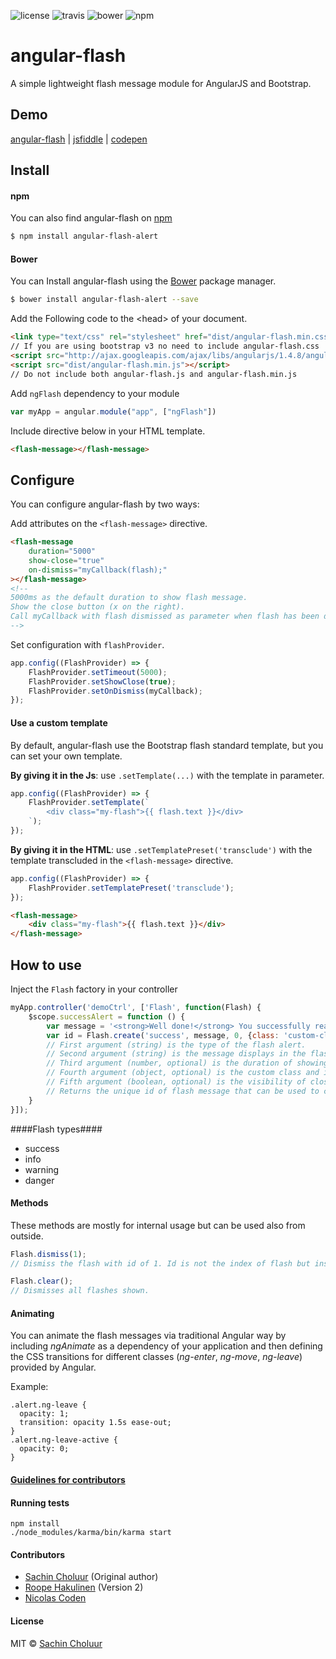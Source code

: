 ![license](https://img.shields.io/npm/l/angular-flash-alert.svg)
![travis](https://travis-ci.org/sachinchoolur/angular-flash.svg?branch=master)
![bower](https://img.shields.io/bower/v/angular-flash-alert.svg)
![npm](https://img.shields.io/npm/v/angular-flash-alert.svg)
# angular-flash 
A simple lightweight flash message module for AngularJS and Bootstrap.﻿


## Demo
[angular-flash](http://sachinchoolur.github.io/angular-flash/) | [jsfiddle](http://jsfiddle.net/roopehakulinen/uxeg4nze/) | [codepen](http://codepen.io/RoopeHakulinen/pen/QyZjxm)



## Install

#### npm

You can also find angular-flash on [npm](http://npmjs.org)

```sh
$ npm install angular-flash-alert
```

#### Bower

You can Install angular-flash using the [Bower](http://bower.io) package manager.

```sh
$ bower install angular-flash-alert --save
```

Add the Following code to the &lt;head&gt; of your document.
```html
<link type="text/css" rel="stylesheet" href="dist/angular-flash.min.css" />
// If you are using bootstrap v3 no need to include angular-flash.css
<script src="http://ajax.googleapis.com/ajax/libs/angularjs/1.4.8/angular.min.js"></script>
<script src="dist/angular-flash.min.js"></script>
// Do not include both angular-flash.js and angular-flash.min.js
```
Add `ngFlash` dependency to your module
```javascript
var myApp = angular.module("app", ["ngFlash"])
```
Include directive below in your HTML template.
```html
<flash-message></flash-message> 
```

## Configure
You can configure angular-flash by two ways:

Add attributes on the `<flash-message>` directive.
```html
<flash-message
    duration="5000"
    show-close="true"
    on-dismiss="myCallback(flash);"
></flash-message> 
<!-- 
5000ms as the default duration to show flash message.
Show the close button (x on the right).
Call myCallback with flash dismissed as parameter when flash has been dismissed.
-->
```

Set configuration with `flashProvider`.
```javascript
app.config((FlashProvider) => {
    FlashProvider.setTimeout(5000);
    FlashProvider.setShowClose(true);
    FlashProvider.setOnDismiss(myCallback);
});
```

#### Use a custom template

By default, angular-flash use the Bootstrap flash standard template, but you can set your own template.

**By giving it in the Js**: use `.setTemplate(...)` with the template in parameter.
```javascript
app.config((FlashProvider) => {
    FlashProvider.setTemplate(`
        <div class="my-flash">{{ flash.text }}</div>
    `);
});
```

**By giving it in the HTML**: use `.setTemplatePreset('transclude')` with the template transcluded in the `<flash-message>` directive.
```javascript
app.config((FlashProvider) => {
    FlashProvider.setTemplatePreset('transclude');
});
```
```html
<flash-message>
    <div class="my-flash">{{ flash.text }}</div>
</flash-message>
```

## How to use
Inject the `Flash` factory in your controller
```javascript
myApp.controller('demoCtrl', ['Flash', function(Flash) {
    $scope.successAlert = function () {
        var message = '<strong>Well done!</strong> You successfully read this important alert message.';
        var id = Flash.create('success', message, 0, {class: 'custom-class', id: 'custom-id'}, true);
        // First argument (string) is the type of the flash alert.
        // Second argument (string) is the message displays in the flash alert (HTML is ok).
        // Third argument (number, optional) is the duration of showing the flash. 0 to not automatically hide flash (user needs to click the cross on top-right corner).
        // Fourth argument (object, optional) is the custom class and id to be added for the flash message created. 
        // Fifth argument (boolean, optional) is the visibility of close button for this flash.
        // Returns the unique id of flash message that can be used to call Flash.dismiss(id); to dismiss the flash message.
    }
}]);
```
####Flash types####
+ success
+ info
+ warning
+ danger

#### Methods
These methods are mostly for internal usage but can be used also from outside.

``` javascript
Flash.dismiss(1);
// Dismiss the flash with id of 1. Id is not the index of flash but instead a value returned by Flash.create()
```

``` javascript
Flash.clear();
// Dismisses all flashes shown.
```

#### Animating
You can animate the flash messages via traditional Angular way by including _ngAnimate_ as a dependency of your application and then defining the CSS transitions for different classes (_ng-enter_, _ng-move_, _ng-leave_) provided by Angular.

Example:
```
.alert.ng-leave {
  opacity: 1;
  transition: opacity 1.5s ease-out;
}
.alert.ng-leave-active {
  opacity: 0;
}
```

#### [Guidelines for contributors](https://github.com/sachinchoolur/angular-flash/blob/master/contributing.md)

#### Running tests
```
npm install
./node_modules/karma/bin/karma start
```

#### Contributors
* [Sachin Choluur](https://github.com/sachinchoolur) (Original author)
* [Roope Hakulinen](https://github.com/RoopeHakulinen) (Version 2)
* [Nicolas Coden](https://github.com/ncoden)

#### License
MIT © [Sachin Choluur](https://twitter.com/sachinchoolur)
